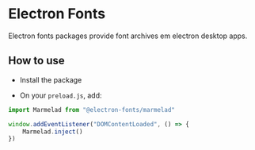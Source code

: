# Electron Fonts

Electron fonts packages provide font archives em electron desktop apps.

## How to use

* Install the package

* On your `preload.js`, add:

```ts
import Marmelad from "@electron-fonts/marmelad"

window.addEventListener("DOMContentLoaded", () => {
    Marmelad.inject()
})
```